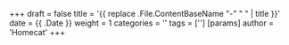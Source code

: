 +++
draft = false
title = '{{ replace .File.ContentBaseName "-" " " | title }}'
date = {{ .Date }}
weight = 1
categories = ''
tags = ['']
[params]
  author = 'Homecat'
+++

<!--more-->